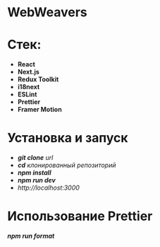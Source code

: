 # WebWeavers

# Стек:

- **React**
- **Next.js**
- **Redux Toolkit**
- **i18next**
- **ESLint**
- **Prettier**
- **Framer Motion**


# Установка и запуск

- **_git clone_** _url_
- **_cd_** _клонированный репозиторий_
- **_npm install_**
- **_npm run dev_**
- _http://localhost:3000_

# Использование **Prettier**

**_npm run format_**
